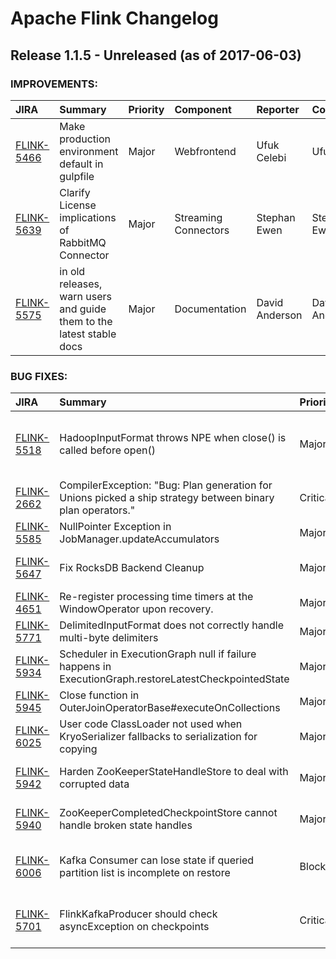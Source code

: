 
<!---
# Licensed to the Apache Software Foundation (ASF) under one
# or more contributor license agreements.  See the NOTICE file
# distributed with this work for additional information
# regarding copyright ownership.  The ASF licenses this file
# to you under the Apache License, Version 2.0 (the
# "License"); you may not use this file except in compliance
# with the License.  You may obtain a copy of the License at
#
#     http://www.apache.org/licenses/LICENSE-2.0
#
# Unless required by applicable law or agreed to in writing, software
# distributed under the License is distributed on an "AS IS" BASIS,
# WITHOUT WARRANTIES OR CONDITIONS OF ANY KIND, either express or implied.
# See the License for the specific language governing permissions and
# limitations under the License.
-->
# Apache Flink Changelog

## Release 1.1.5 - Unreleased (as of 2017-06-03)



### IMPROVEMENTS:

| JIRA | Summary | Priority | Component | Reporter | Contributor |
|:---- |:---- | :--- |:---- |:---- |:---- |
| [FLINK-5466](https://issues.apache.org/jira/browse/FLINK-5466) | Make production environment default in gulpfile |  Major | Webfrontend | Ufuk Celebi | Ufuk Celebi |
| [FLINK-5639](https://issues.apache.org/jira/browse/FLINK-5639) | Clarify License implications of RabbitMQ Connector |  Major | Streaming Connectors | Stephan Ewen | Stephan Ewen |
| [FLINK-5575](https://issues.apache.org/jira/browse/FLINK-5575) | in old releases, warn users and guide them to the latest stable docs |  Major | Documentation | David Anderson | David Anderson |


### BUG FIXES:

| JIRA | Summary | Priority | Component | Reporter | Contributor |
|:---- |:---- | :--- |:---- |:---- |:---- |
| [FLINK-5518](https://issues.apache.org/jira/browse/FLINK-5518) | HadoopInputFormat throws NPE when close() is called before open() |  Major | Batch Connectors and Input/Output Formats | Jakub Havlik | Jakub Havlik |
| [FLINK-2662](https://issues.apache.org/jira/browse/FLINK-2662) | CompilerException: "Bug: Plan generation for Unions picked a ship strategy between binary plan operators." |  Critical | Optimizer | Gabor Gevay | Fabian Hueske |
| [FLINK-5585](https://issues.apache.org/jira/browse/FLINK-5585) | NullPointer Exception in JobManager.updateAccumulators |  Major | JobManager | Stephan Ewen | Stephan Ewen |
| [FLINK-5647](https://issues.apache.org/jira/browse/FLINK-5647) | Fix RocksDB Backend Cleanup |  Major | State Backends, Checkpointing | Aljoscha Krettek | Aljoscha Krettek |
| [FLINK-4651](https://issues.apache.org/jira/browse/FLINK-4651) | Re-register processing time timers at the WindowOperator upon recovery. |  Major | DataStream API | Kostas Kloudas | Kostas Kloudas |
| [FLINK-5771](https://issues.apache.org/jira/browse/FLINK-5771) | DelimitedInputFormat does not correctly handle multi-byte delimiters |  Major | filesystem-connector | Colin Breame | Fabian Hueske |
| [FLINK-5934](https://issues.apache.org/jira/browse/FLINK-5934) | Scheduler in ExecutionGraph null if failure happens in ExecutionGraph.restoreLatestCheckpointedState |  Major | Distributed Coordination | Till Rohrmann | Till Rohrmann |
| [FLINK-5945](https://issues.apache.org/jira/browse/FLINK-5945) | Close function in OuterJoinOperatorBase#executeOnCollections |  Major | Core | Greg Hogan | Greg Hogan |
| [FLINK-6025](https://issues.apache.org/jira/browse/FLINK-6025) | User code ClassLoader not used when KryoSerializer fallbacks to serialization for copying |  Major | Type Serialization System | Tzu-Li (Gordon) Tai | Tzu-Li (Gordon) Tai |
| [FLINK-5942](https://issues.apache.org/jira/browse/FLINK-5942) | Harden ZooKeeperStateHandleStore to deal with corrupted data |  Major | State Backends, Checkpointing | Till Rohrmann | Till Rohrmann |
| [FLINK-5940](https://issues.apache.org/jira/browse/FLINK-5940) | ZooKeeperCompletedCheckpointStore cannot handle broken state handles |  Major | State Backends, Checkpointing | Till Rohrmann | Till Rohrmann |
| [FLINK-6006](https://issues.apache.org/jira/browse/FLINK-6006) | Kafka Consumer can lose state if queried partition list is incomplete on restore |  Blocker | Kafka Connector, Streaming Connectors | Tzu-Li (Gordon) Tai | Tzu-Li (Gordon) Tai |
| [FLINK-5701](https://issues.apache.org/jira/browse/FLINK-5701) | FlinkKafkaProducer should check asyncException on checkpoints |  Critical | Kafka Connector, Streaming Connectors | Tzu-Li (Gordon) Tai | Tzu-Li (Gordon) Tai |



